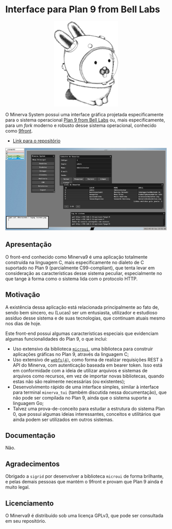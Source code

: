 # Interface para Plan 9 from Bell Labs

<center>
<img src="./space-glenda.png" alt="Glenda, o mascote do Plan 9, em seu traje espacial" width="200"/>
</center>

O Minerva System possui uma interface gráfica projetada especificamente para o
sistema operacional [Plan 9 from Bell Labs](http://9p.io/plan9/) ou, mais
especificamente, para um *fork* moderno e robusto desse sistema operacional,
conhecido como [9front](https://9front.org/).

- [Link para o repositório](https://git.sr.ht/~luksamuk/minerva9)

![Minerva9](minerva9.png)

## Apresentação

O front-end conhecido como Minerva9 é uma aplicação totalmente construída na linguagem
C, mais especificamente no dialeto de C suportado no Plan 9 (parcialmente C99-compliant),
que tenta levar em consideração as características desse sistema peculiar, especialmente
no que tange à forma como o sistema lida com o protocolo HTTP.

## Motivação

A existência dessa aplicação está relacionada principalmente ao fato de, sendo bem sincero,
eu (Lucas) ser um entusiasta, utilizador e estudioso assíduo desse sistema e de suas
tecnologias, que continuam atuais mesmo nos dias de hoje.

Este front-end possui algumas características especiais que evidenciam algumas
funcionalidades do Plan 9, o que inclui:

- Uso extensivo da biblioteca [`microui`](https://git.sr.ht/~ft/microui), uma biblioteca
  para construir aplicações gráficas no Plan 9, através da linguagem C;
- Uso extensivo de [`webfs(4)`](http://man.9front.org/4/webfs), como forma de realizar
  requisições REST à API do Minerva, com autenticação baseada em bearer token.
  Isso está em conformidade com a ideia de utilizar arquivos e sistemas de arquivos como
  recursos, em vez de importar novas bibliotecas, quando estas não são realmente
  necessárias (ou existentes);
- Desenvolvimento rápido de uma interface simples, similar à interface para terminal
  `minerva_tui` (também discutida nessa documentação), que não pode ser compilada no
  Plan 9, ainda que o sistema suporte a linguagem Go;
- Talvez uma prova-de-conceito para estudar a estrutura do sistema Plan 0, que possui algumas
  ideias interessantes, conceitos e utilitários que ainda podem ser utilizados em outros
  sistemas.

## Documentação

Não.

## Agradecimentos

Obrigado a `sigrid` por desenvolver a biblioteca `microui` de forma brilhante, e pelas
demais pessoas que mantém o 9front e provam que Plan 9 ainda é muito legal.

## Licenciamento

O Minerva9 é distribuído sob uma licença GPLv3, que pode ser consultada em seu repositório.


